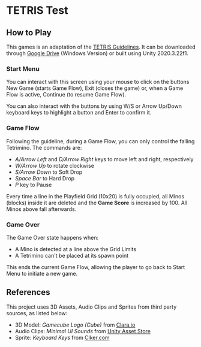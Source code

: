 # TETRIS Test

## How to Play

This games is an adaptation of the [TETRIS Guidelines](https://www.dropbox.com/s/g55gwls0h2muqzn/tetris%20guideline%20docs%202009.zip?dl=0). It can be downloaded through [Google Drive](https://drive.google.com/drive/folders/1mhr5PyPUhM4l9fEJpCokMjbwBeFksSLh?usp=sharing) (Windows Version) or built using Unity 2020.3.22f1.

### Start Menu

You can interact with this screen using your mouse to click on the buttons New Game (starts Game Flow), Exit (closes the game) or, when a Game Flow is active, Continue (to resume Game Flow).

You can also interact with the buttons by using W/S or Arrow Up/Down keyboard keys to highlight a button and Enter to confirm it.

### Game Flow

Following the guideline, during a Game Flow, you can only control the falling Tetrimino. The commands are:

- *A/Arrow Left* and *D/Arrow Right* keys to move left and right, respectively
- *W/Arrow Up* to rotate clockwise
- *S/Arrow Down* to Soft Drop
- *Space Bar* to Hard Drop
- *P* key to Pause

Every time a line in the Playfield Grid (10x20) is fully occupied, all Minos (blocks) inside it are deleted and the **Game Score** is increased by 100. All Minos above fall afterwards.

### Game Over

The Game Over state happens when:

- A Mino is detected at a line above the Grid Limits
- A Tetrimino can't be placed at its spawn point

This ends the current Game Flow, allowing the player to go back to Start Menu to initiate a new game.

## References

This project uses 3D Assets, Audio Clips and Sprites from third party sources, as listed below:

- 3D Model: *Gamecube Logo (Cube)* from [Clara.io](https://clara.io/view/d4b1d5b8-a884-4805-a7a5-3f6f7b8f84fc#) 
- Audio Clips: *Minimal UI Sounds* from [Unity Asset Store](https://assetstore.unity.com/packages/audio/sound-fx/minimal-ui-sounds-78266)
- Sprite: *Keyboard Keys* from [Clker.com](http://www.clker.com/clipart-keyboard-keys-no-alphabets.html)





